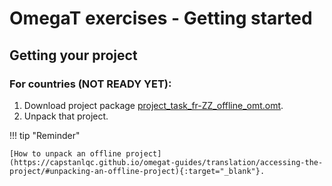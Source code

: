 # OmegaT exercises - Getting started


## Getting your project

### For countries (NOT READY YET):

1. Download project package [project_task_fr-ZZ_offline_omt.omt](../_downloads/project_task_fr-ZZ_offline_omt.omt). <!-- @todo -->
2. Unpack that project.

!!! tip "Reminder"

	[How to unpack an offline project](https://capstanlqc.github.io/omegat-guides/translation/accessing-the-project/#unpacking-an-offline-project){:target="_blank"}.

<!-- @todo: make the link above role-specific -->

<!-- 
### For training helpers:

Copy the following details to download the team project.

URL:
```url
https://github.com/capstanlqc/project_task_fr-ZZ_omt.git
``` 

Username:
```username
pisa25npm
``` 

You have received the password separately. Keep it safe.


To see where you must create your local folder of the project, see section about [File organization](../misc/tips/#file-organization) in the [Tips and tricks](../misc/tips/). 

!!! tip "Quick tip"
	Save team project under `C:\Work\`. If you don't have writing permissions there, save them under `C:\Users\USER\Work`.

!!! warning
	In any case, the location where you create the team project should not be inside a folder sync'ed by Dropbox, OneDrive, Nextcloud, etc. (any sync'ing service in your machine).

!!! note inline end "←TODO"
	Add link to the actual guide.
To see what to do to download a team/online project in OmegaT, check the **Accessing the project** > **Downloading a team project** from your OmegaT guide.
@todo: link to the actual guide 
-->


<!-- 
!!! note "NOTE FOR HELPERS"
	After you do an exercise, please remove your translation if you have entered one or restore the original translation if you have modified the one you found. you may restore the initial translation using the 100% match from initial.tmx.

-->